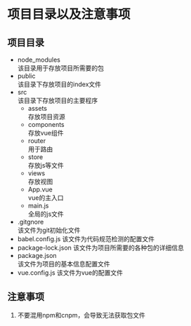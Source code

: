 # 项目目录以及注意事项

## 项目目录

* node_modules  
  该目录用于存放项目所需要的包
* public  
  该目录下存放项目的index文件
* src  
  该目录下存放项目的主要程序  
  * assets  
    存放项目资源
  * components  
    存放vue组件
  * router  
    用于路由
  * store  
    存放js等文件
  * views  
    存放视图
  * App.vue  
    vue的主入口
  * main.js  
    全局的js文件
* .gitgnore  
  该文件为git初始化文件
* babel.config.js
  该文件为代码规范检测的配置文件
* package-lock.json
  该文件为项目所需要的各种包的详细信息
* package.json  
  该文件为项目的基本信息配置文件
* vue.config.js
  该文件为vue的配置文件

## 注意事项  

1. 不要混用npm和cnpm，会导致无法获取包文件
